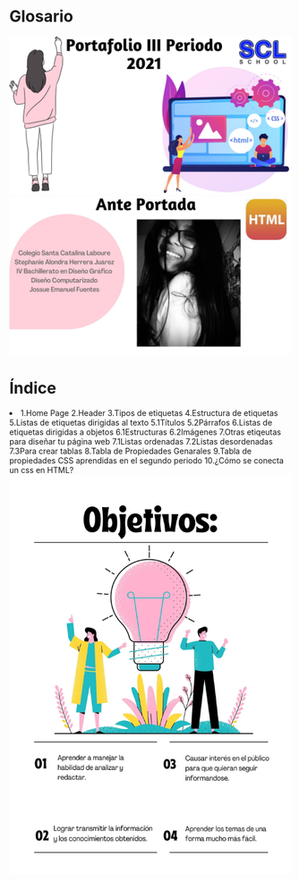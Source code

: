# Glosario

<img src="img2/Portada.jpg">
<img src="img2/Anteportada.jpg">

<h1>Índice</h1>
<li>
1.Home Page
2.Header
3.Tipos de etiquetas
4.Estructura de etiquetas
5.Listas de etiquetas dirigidas al texto
   5.1Títulos
   5.2Párrafos
6.Listas de etiquetas dirigidas a objetos
   6.1Estructuras
   6.2Imágenes
7.Otras etiqeutas para diseñar tu página web
   7.1Listas ordenadas
   7.2Listas desordenadas
   7.3Para crear tablas
8.Tabla de Propiedades Genarales
9.Tabla de propiedades CSS aprendidas en el segundo periodo 
10.¿Cómo se conecta un css en HTML?
</li>
<img src="img2/Objetivos.jpg">
